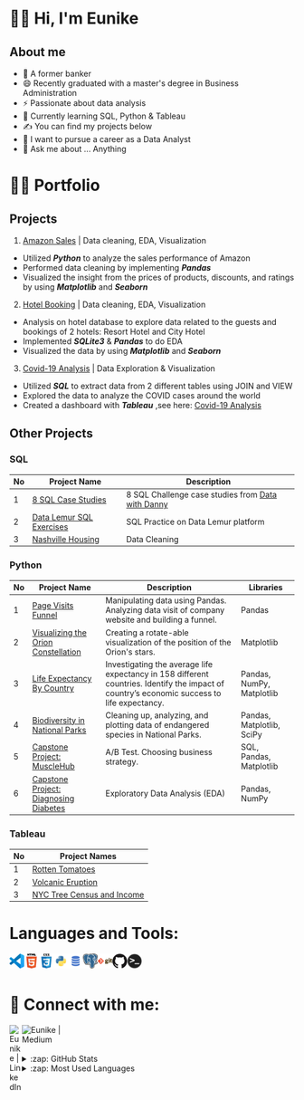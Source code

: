 # 🙋‍♀️ Hi, I'm Eunike

## About me
- 🔭 A former banker 
- 😄 Recently graduated with a master's degree in Business Administration
- ⚡ Passionate about data analysis
- 🌱 Currently learning SQL, Python & Tableau
-  ✍ You can find my projects below
- 👯 I want to pursue a career as a Data Analyst
- 💬 Ask me about ... Anything

# 👩‍💻 Portfolio

## Projects

1. [Amazon Sales](https://github.com/eunikehp/Amazon-Sales) | Data cleaning, EDA, Visualization 
- Utilized ***Python*** to analyze the sales performance of Amazon
- Performed data cleaning by implementing ***Pandas***
- Visualized the insight from the prices of products, discounts, and ratings by using ***Matplotlib*** and ***Seaborn***

2. [Hotel Booking](https://github.com/eunikehp/Hotel_Booking) | Data cleaning, EDA, Visualization
- Analysis on hotel database to explore data related to the guests and bookings of 2 hotels: Resort Hotel and City Hotel
- Implemented ***SQLite3*** & ***Pandas*** to do EDA
- Visualized the data by using ***Matplotlib*** and ***Seaborn*** 

3. [Covid-19 Analysis](https://github.com/eunikehp/COVIDanalysis) | Data Exploration & Visualization
- Utilized ***SQL*** to extract data from 2 different tables using JOIN and VIEW
- Explored the data to analyze the COVID cases around the world
- Created a dashboard with ***Tableau*** ,see here: [Covid-19 Analysis](https://public.tableau.com/shared/23GRK28CR?:display_count=n&:origin=viz_share_link)

## Other Projects
### SQL
| No| Project Name | Description |
|---|---|---|
|1|[8 SQL Case Studies](https://github.com/eunikehp/SQL-Case-Studies)| 8 SQL Challenge case studies from [Data with Danny](https://8weeksqlchallenge.com/getting-started/)|
|2|[Data Lemur SQL Exercises](https://github.com/eunikehp/DataLemur-SQL-exercises)| SQL Practice on Data Lemur platform|
|3|[Nashville Housing](https://github.com/eunikehp/NashvilleHousing)| Data Cleaning |
 
### Python
| No| Project Name | Description | Libraries |
|---|---|---|---|
|1|[Page Visits Funnel](https://github.com/eunikehp/Page_Visits_Funnel_Project/tree/main)| Manipulating data using Pandas. Analyzing data visit of company website and building a funnel. | Pandas|
|2|[Visualizing the Orion Constellation](https://github.com/eunikehp/Visualizing-the-Orion-Constellation)|Creating a rotate-able visualization of the position of the Orion's stars.| Matplotlib |
|3|[Life Expectancy By Country](https://github.com/eunikehp/Life-Expectancy-By-Country)| Investigating the average life expectancy in 158 different countries. Identify the impact of country’s economic success to life expectancy.  |Pandas, NumPy, Matplotlib|
|4|[Biodiversity in National Parks](https://github.com/eunikehp/Biodiversity-in-National-Parks)| Cleaning up, analyzing, and plotting data of endangered species in National Parks. |Pandas, Matplotlib, SciPy|
|5|[Capstone Project: MuscleHub](https://github.com/eunikehp/MuscleHub-A-B-Test)| A/B Test. Choosing business strategy. | SQL, Pandas, Matplotlib|
|6|[Capstone Project: Diagnosing Diabetes](https://github.com/eunikehp/EDA-Diagnosing-Diabetes)| Exploratory Data Analysis (EDA)| Pandas, NumPy|


### Tableau
|No| Project Names | 
|---|---|
|1|[Rotten Tomatoes](https://public.tableau.com/app/profile/eunikepardede/viz/RottenTomatoes_16656655388840/Dashboard1)| 
|2|[Volcanic Eruption](https://public.tableau.com/app/profile/eunikepardede/viz/VolcanicEruptions_16656691598690/Dashboard1)| 
|3|[NYC Tree Census and Income](https://public.tableau.com/app/profile/eunikepardede/viz/NYCTreeCensusandIncome_16658348516200/Dashboard1)| 



# Languages and Tools:

[<img align="left" alt="Visual Studio Code" width="26px" src="https://raw.githubusercontent.com/github/explore/80688e429a7d4ef2fca1e82350fe8e3517d3494d/topics/visual-studio-code/visual-studio-code.png" />][portfolio]
[<img align="left" alt="HTML5" width="26px" src="https://raw.githubusercontent.com/github/explore/80688e429a7d4ef2fca1e82350fe8e3517d3494d/topics/html/html.png" />][portfolio]
[<img align="left" alt="CSS3" width="26px" src="https://raw.githubusercontent.com/github/explore/80688e429a7d4ef2fca1e82350fe8e3517d3494d/topics/css/css.png" />][portfolio]
[<img align="left" alt="python" width="26px" src="https://raw.githubusercontent.com/github/explore/80688e429a7d4ef2fca1e82350fe8e3517d3494d/topics/python/python.png" />][portfolio]
[<img align="left" alt="SQL" width="26px" src="https://raw.githubusercontent.com/github/explore/80688e429a7d4ef2fca1e82350fe8e3517d3494d/topics/sql/sql.png" />][portfolio]
[<img align="left" alt="postgreSQL" width="26px" src="https://raw.githubusercontent.com/github/explore/80688e429a7d4ef2fca1e82350fe8e3517d3494d/topics/postgresql/postgresql.png" />][portfolio]
[<img align="left" alt="Git" width="26px" src="https://raw.githubusercontent.com/github/explore/80688e429a7d4ef2fca1e82350fe8e3517d3494d/topics/git/git.png" />][portfolio]
[<img align="left" alt="GitHub" width="26px" src="https://raw.githubusercontent.com/github/explore/78df643247d429f6cc873026c0622819ad797942/topics/github/github.png" />][portfolio]
[<img align="left" alt="Terminal" width="26px" src="https://raw.githubusercontent.com/github/explore/80688e429a7d4ef2fca1e82350fe8e3517d3494d/topics/terminal/terminal.png" />][portfolio]

<br />
<br /> 

# 🤳 Connect with me:

[<img align="left" alt="Eunike | LinkedIn" width="22px" src="https://cdn.jsdelivr.net/npm/simple-icons@v3/icons/linkedin.svg" />][linkedin]

[linkedin]: www.linkedin.com/in/eunikepardede

[<img align="left" alt="Eunike | Medium" width="100px" src="https://upload.wikimedia.org/wikipedia/commons/0/0d/Medium_%28website%29_logo.svg" />][medium]

[medium]: https://medium.com/@eunikehp

<br />
<br />
<br /> 

<details>
  <summary>:zap: GitHub Stats</summary>

  <img align="left" alt="Eunike's GitHub Stats" src="https://github-readme-stats.vercel.app/api?username=eunikehp&show_icons=true&hide_border=true" />

</details>


<details>
  <summary>:zap: Most Used Languages</summary>

<img align="left" alt="Eunike's GitHub Top Languages" src="https://github-readme-stats.vercel.app/api/top-langs/?username=eunikehp" />

</details>

[portfolio]: https://github.com/eunikehp?tab=repositories
